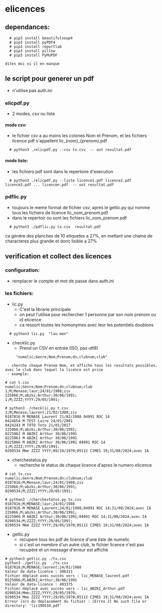 # elicences

## dependances:
```
  # pip3 install beautifulsoup4
  # pip3 install pyPDF4
  # pip3 install reportlab
  # pip3 install pillow
  # pip3 install PyMuPDF

dites moi si il en manque
```
## le script pour generer un pdf
- n'utilise pas auth.ini
### elicpdf.py
- 2 modes, csv ou liste
#### mode csv:
- le fichier csv a au moins les colones Nom et Prenom, et les fichiers licence pdf s'appellent lic_{nom}_{prenom}.pdf
```
  # python3 ./elicpdf.py --csv tx.csv  -- out resultat.pdf
```
#### mode liste:
- les fichiers pdf sont dans le repertoire d'execution
```
  # python3 ./elicpdf.py --liste licence1.pdf licence2.pdf licence3.pdf ... licencen.pdf  -- out resultat.pdf
```
### pdflic.py
- toujours le meme format de fichier csv, apres le getlic.py
qui nomme tous les fichiers de licence lic_nom_prenom.pdf
- dans le repertoir ou sont les fichiers lic_nom_prenom.pdf
```
  # python3 ./pdflic.py tx.csv  resultat.pdf
```
ca génére des planches de 10 etiquetes a 27%, en mettant une chaine de characteres plus grande et donc lisible a 27%

## verification et collect des licences
### configuration:
- remplacer le compte et mot de passe dans auth.ini
### les fichiers:
- lic.py
    - C'est la librarie principale
    - on peut l'utilise pour rechercher 1 personne par son nom prenom ou id elicence
    - ca ressort toutes les homonymes avec leur les potentiels doublons
```
  # python3 lic.py  "lau men"
```
- checklic.py  
     - Prend un CSV en entrée (ISO, pas utf8) 
```
     "numelic;Genre;Nom;Prenom;dn;clubnum;club"
```

     - cherche chaque Prenom Nom, et affiche tous les resultats possibles, avec le club dans lequel la licence est prise
     - exemple:
```
# cat t.csv
numelic;Genre;Nom;Prenom;dn;clubnum;club
1;M;Menase;laur;24/01/1988;ziv
225066;M;abzki;Arthur;30/06/1991;
1;M;ZZZZ;YYYY;29/05/1991;

# python3 ./checklic.py t.csv
1;M;Menase;laurent;21/02/1988;ziv
0187816 M MENASE Laurent 21/02/1988 04991 ROC 14
0424654 M TEST Laire 24/01/2001
0424243 M TOTO Toto 21/01/2017
225066;M;abzki;Arthur;30/06/1991;
0225062 M ABZKI Arthur 30/06/1991
0225063 M ABZKI Arthur 30/06/1991
0225066 M ABZKI Arthur 30/06/1991 04991 ROC 14
1;M;ZZZZ;YYYY;29/05/1991;
0290534 Mme ZZZZ YYYY;09/10/1970;05112 CIMES 19;31/08/2024;avec IA
```
- cherchestatus.py  
   - recherche le status de chaque licence d'apres le numero elicence
```
# cat tx.csv
numelic;Genre;Nom;Prenom;dn;clubnum;club
0187816;M;Menase;laur;24/01/1988;ziv
225066;M;abzki;Arthur;30/06/1991;
0290534;M;ZZZZ;YYYY;29/05/1991;

# python3 ./cherchestatus.py tx.csv
0187816;M;MENASE;laur;24/01/1988
0187816 M MENASE Laurent;24/01/1988;04991 ROC 14;31/08/2024;avec IA
225066;M;abzki;Arthur;30/06/1991;
0225066 M ABZKI Arthur;30/06/1991;04991 ROC 14;31/08/2024;avec IA
0290534;M;ZZZZ;YYYY;29/05/1991;
0290534 Mme ZZZZ YYYY;29/05/1970;05112 CIMES 19;31/08/2024;avec IA
```
- getlic.py  
    - recupere tous les pdf de licence d'une liste de numelic
    - si c'est un membre d'un autre club, le fichier licence n'est pas recupéré et un message d'erreur est affiché
```
# python3 getlic.py ./tx.csv
python3 ./getlic.py  ./tx.csv
0187816;M;MENASE;laurent;24/01/1988
Valeur de data-licence : 386311
Fichier déplacé avec succès vers : lic_MENASE_laurent.pdf
0225066;M;ABZKI;Arthur;30/06/1991
Valeur de data-licence : 403375
Fichier déplacé avec succès vers : lic_ABZKI_Arthur.pdf
0290534;Mme;ZZZZ;YYYY;29/05/1970;
0290534 Mme ZZZZ YYYY;29/05/1970;05112 CIMES 19;31/08/2024;avec IA
Erreur lors du déplacement du fichier : [Errno 2] No such file or directory: 'lic190534.pdf'
```


 

